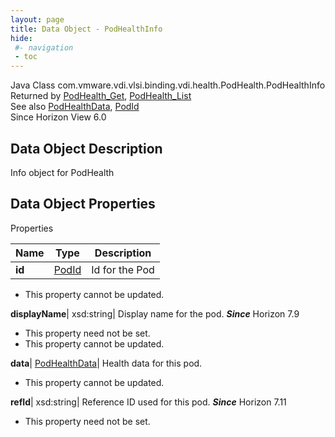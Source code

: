 ```yaml
---
layout: page
title: Data Object - PodHealthInfo
hide:
 #- navigation
 - toc
---
```






Java Class
    com.vmware.vdi.vlsi.binding.vdi.health.PodHealth.PodHealthInfo  
Returned by
     [PodHealth_Get](vdi.health.PodHealth.md#get), [PodHealth_List](vdi.health.PodHealth.md#list)  
See also
     [PodHealthData](vdi.health.PodHealth.PodHealthData.md), [PodId](vdi.entity.PodId.md)  
Since 
    Horizon View 6.0

## Data Object Description 

Info object for PodHealth 

## Data Object Properties

Properties

Name |  Type |  Description   
---|---|---  
**id**| [PodId](vdi.entity.PodId.md)|  Id for the Pod   


* This property cannot be updated.

  
**displayName**|  xsd:string|  Display name for the pod.  **_Since_** Horizon 7.9  


* This property need not be set.
* This property cannot be updated.

  
**data**| [PodHealthData](vdi.health.PodHealth.PodHealthData.md)|  Health data for this pod.   


* This property cannot be updated.

  
**refId**|  xsd:string|  Reference ID used for this pod.  **_Since_** Horizon 7.11  


* This property need not be set.

  
  
  
  
  
  

